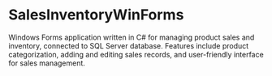 # SalesInventoryWinForms
Windows Forms application written in C# for managing product sales and inventory, connected to SQL Server database. Features include product categorization, adding and editing sales records, and user-friendly interface for sales management.
